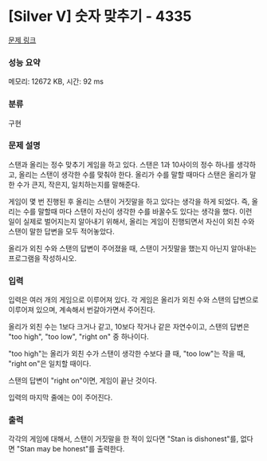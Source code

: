 # [Silver V] 숫자 맞추기 - 4335 

[문제 링크](https://www.acmicpc.net/problem/4335) 

### 성능 요약

메모리: 12672 KB, 시간: 92 ms

### 분류

구현

### 문제 설명

<p>스탠과 올리는 정수 맞추기 게임을 하고 있다. 스탠은 1과 10사이의 정수 하나를 생각하고, 올리는 스탠이 생각한 수를 맞춰야 한다. 올리가 수를 말할 때마다 스탠은 올리가 말한 수가 큰지, 작은지, 일치하는지를 말해준다.</p>

<p>게임이 몇 번 진행된 후 올리는 스탠이 거짓말을 하고 있다는 생각을 하게 되었다. 즉, 올리는 수를 말할때 마다 스탠이 자신이 생각한 수를 바꿀수도 있다는 생각을 했다. 이런 일이 실제로 벌어지는지 알아내기 위해서, 올리는 게임이 진행되면서 자신이 외친 수와 스탠이 말한 답변을 모두 적어놓았다.</p>

<p>올리가 외친 수와 스탠의 답변이 주어졌을 때, 스탠이 거짓말을 했는지 아닌지 알아내는 프로그램을 작성하시오.</p>

### 입력 

 <p>입력은 여러 개의 게임으로 이루어져 있다. 각 게임은 올리가 외친 수와 스탠의 답변으로 이루어져 있으며, 계속해서 번갈아가면서 주어진다.</p>

<p>올리가 외친 수는 1보다 크거나 같고, 10보다 작거나 같은 자연수이고, 스탠의 답변은 "too high", "too low", "right on" 중 하나이다.</p>

<p>"too high"는 올리가 외친 수가 스탠이 생각한 수보다 클 때, "too low"는 작을 때, "right on"은 일치할 때이다.</p>

<p>스탠의 답변이 "right on"이면, 게임이 끝난 것이다.</p>

<p>입력의 마지막 줄에는 0이 주어진다.</p>

### 출력 

 <p>각각의 게임에 대해서, 스탠이 거짓말을 한 적이 있다면 "Stan is dishonest"를, 없다면 "Stan may be honest"를 출력한다.</p>

